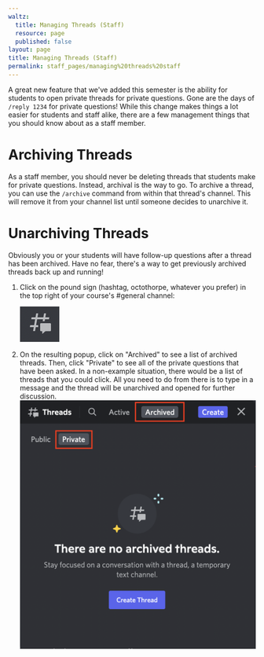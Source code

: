 ```yaml
---
waltz:
  title: Managing Threads (Staff)
  resource: page
  published: false
layout: page
title: Managing Threads (Staff)
permalink: staff_pages/managing%20threads%20staff
---
```


A great new feature that we've added this semester is the ability for students to open private threads for private questions. Gone are the days of `/reply 1234` for private questions! While this change makes things a lot easier for students and staff alike, there are a few management things that you should know about as a staff member. 

# Archiving Threads
As a staff member, you should never be deleting threads that students make for private questions. Instead, archival is the way to go. To archive a thread, you can use the `/archive` command from within that thread's channel. This will remove it from your channel list until someone decides to unarchive it. 

# Unarchiving Threads
Obviously you or your students will have follow-up questions after a thread has been archived. Have no fear, there's a way to get previously archived threads back up and running! 

1. Click on the pound sign (hashtag, octothorpe, whatever you prefer) in the top right of your course's #general channel: 

    ![Pound sign][1]

2. On the resulting popup, click on "Archived" to see a list of archived threads. Then, click "Private" to see all of the private questions that have been asked. In a non-example situation, there would be a list of threads that you could click. All you need to do from there is to type in a message and the thread will be unarchived and opened for further discussion. 
![Private thread popup][2]

[1]: ../assets/thread.png
[2]: ../assets/thread_popup.png